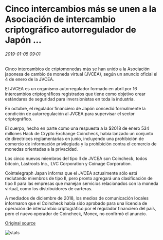 # Cinco intercambios más se unen a la Asociación de intercambio criptográfico autorregulador de Japón ...

###### 2019-01-05 09:01

Cinco intercambios de criptomonedas más se han unido a la Asociación japonesa de cambio de moneda virtual (JVCEA), según un anuncio oficial el 4 de enero de la JVCEA.

El JVCEA es un organismo autorregulador formado en abril por 16 intercambios criptográficos registrados que tiene como objetivo crear estándares de seguridad para inversionistas en toda la industria.

En octubre, el regulador financiero de Japón concedió formalmente la condición de autorregulación al JVCEA para supervisar el sector criptográfico.

El cuerpo, hecho en parte como una respuesta a la $2018 de enero 534 millones Hack de Crypto Exchange Coincheck, había lanzado un conjunto de directrices reglamentarias en junio, incluyendo una prohibición de comercio de información privilegiada y la prohibición contra el comercio de monedas orientadas a la privacidad.

Los cinco nuevos miembros del tipo II de JVCEA son Coincheck, todos bitcoin, Lastroots Inc., LVC Corporation y Coinage Corporation.

Cointelegraph Japan informa que el JVCEA actualmente sólo está reclutando miembros de tipo II, pero pronto agregará una clasificación de tipo II para las empresas que manejan servicios relacionados con la moneda virtual, como los distribuidores de carteras.

A mediados de diciembre de 2018, los medios de comunicación locales informaron que el Coincheck había sido aprobado para una licencia de operación de intercambio criptográfico por el regulador financiero del país, pero el nuevo operador de Coincheck, Monex, no confirmó el anuncio.

[Original source](https://cointelegraph.com/news/five-more-exchanges-join-japans-self-regulatory-crypto-exchange-association)

![stats](https://c.statcounter.com/11760860/0/a89fa40b/1/ "stats")
